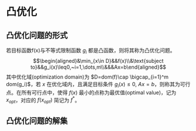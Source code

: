 # 凸优化

## 凸优化问题的形式

若目标函数f(x)与不等式限制函数 $g_i$ 都是凸函数，则将其称为凸优化问题。
$$\begin{aligned}&\min_{x\in D}&&f(x)\\&\text{subject to}&&g_i(x)\leq0,~i=1,\dots,m\\&&&Ax=b\end{aligned}$$
其中优化域(optimization domain)为 $D=dom(f)\cap \bigcap_{i=1}^m dom(g_i)$，若 $x$ 在优化域内，且满足目标条件 $g_i(x)\leq 0,\ Ax=b$，则称其为可行点。在所有可行点中，使得 $f(x)$ 最小的点称为最优值(optimal value)，记为 $x_{opt}$，对应的 $f(x_{opt})$ 简记为 $f^*$。
## 凸优化问题的解集

